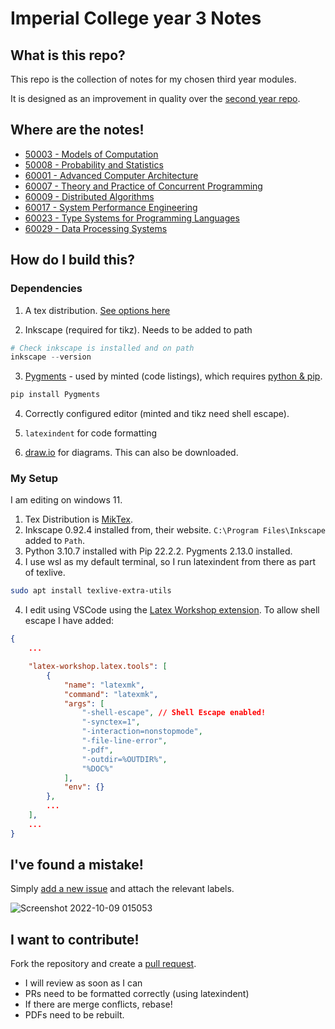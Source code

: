 # Imperial College year 3 Notes
## What is this repo?

This repo is the collection of notes for my chosen third year modules. 

It is designed as an improvement in quality over the [second year repo](https://github.com/OliverKillane/Imperial-Computing-Year-2-Notes).

## Where are the notes!
- [50003 - Models of Computation](50003%20-%20Models%20of%20Computation)
- [50008 - Probability and Statistics](50008%20-%20Probability%20and%20Statistics)
- [60001 - Advanced Computer Architecture](60001%20-%20Advanced%20Computer%20Architecture)
- [60007 - Theory and Practice of Concurrent Programming](60007%20-%20Theory%20and%20Practice%20of%20Concurrent%20Programming)
- [60009 - Distributed Algorithms](60009%20-%20Distributed%20Algorithms)
- [60017 - System Performance Engineering](60017%20-%20System%20Performance%20Engineering)
- [60023 - Type Systems for Programming Languages](60023%20-%20Type%20Systems%20for%20Programming%20Languages)
- [60029 - Data Processing Systems](60029%20-%20Data%20Processing%20Systems)

## How do I build this?
### Dependencies
1. A tex distribution. [See options here](https://www.latex-project.org/get/)

2. Inkscape (required for tikz). Needs to be added to path
```powershell
# Check inkscape is installed and on path
inkscape --version
```

3. [Pygments](https://pygments.org/) - used by minted (code listings), which requires [python & pip](https://www.python.org/downloads/).
```powershell
pip install Pygments
```

4. Correctly configured editor (minted and tikz need shell escape).

5. `latexindent` for code formatting

6. [draw.io](https://app.diagrams.net/) for diagrams. This can also be downloaded.

### My Setup
I am editing on windows 11.
1. Tex Distribution is [MikTex](https://miktex.org/).
2. Inkscape 0.92.4 installed from, their website. `C:\Program Files\Inkscape` added to `Path`.
3. Python 3.10.7 installed with Pip 22.2.2. Pygments 2.13.0 installed.
5. I use wsl as my default terminal, so I run latexindent from there as part of texlive. 
```bash
sudo apt install texlive-extra-utils
```
4. I edit using VSCode using the [Latex Workshop extension](https://marketplace.visualstudio.com/items?itemName=James-Yu.latex-workshop). To allow shell escape I have added:
```json
{
    ...

    "latex-workshop.latex.tools": [
        {
            "name": "latexmk",
            "command": "latexmk",
            "args": [
                "-shell-escape", // Shell Escape enabled!
                "-synctex=1",
                "-interaction=nonstopmode",
                "-file-line-error",
                "-pdf",
                "-outdir=%OUTDIR%",
                "%DOC%"
            ],
            "env": {}
        },
        ...
    ],
    ...
}
```

## I've found a mistake!
Simply [add a new issue](https://github.com/OliverKillane/Imperial-Computing-Year-3-Notes/issues/new/choose) and attach the relevant labels.

![Screenshot 2022-10-09 015053](https://user-images.githubusercontent.com/44177991/194732526-54cca108-9fa7-4b0e-a4af-b0baad625af9.png)

## I want to contribute!
Fork the repository and create a [pull request](https://github.com/OliverKillane/Imperial-Computing-Year-3-Notes/pulls).
- I will review as soon as I can
- PRs need to be formatted correctly (using latexindent)
- If there are merge conflicts, rebase!
- PDFs need to be rebuilt.
